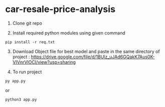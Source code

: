 # car-resale-price-analysis

1. Clone git repo

2. Install required python modules using given command

```
pip install -r req.txt
```

3. Download Object file for best model and paste in the same directory of project  : https://drive.google.com/file/d/1BUlz_uJAd6GQakK7Aus0K-VIVnrVlOCI/view?usp=sharing

4. To run project 

```
py app.py
```
or
```
python3 app.py
```

